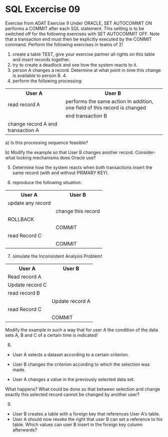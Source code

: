 # SQL Excercise 09
Exercise from ADAT
 Exercise 9
Under ORACLE, SET AUTOCOMMIT ON performs a COMMIT after each SQL statement. This setting is to be switched off for the following exercises with SET AUTOCOMMIT OFF. Note that a transaction end must then be explicitly executed by the COMMIT command.
Perform the following exercises in teams of 2!
1. create a table TEST, give your exercise partner all rights on this table and insert records together.
2. try to create a deadlock and see how the system reacts to it.
3. person A changes a record. Determine at what point in time this change is available to person B. 4.
4. perform the following processing:
<table>
  <tr><th>User A</th><th>User B</th></tr>
  <tr>
    <td>read record A</td>
    <td>performs the same action
  In addition, one field of this record is changed</td>
  </tr>
  <tr>
    <td></td>
    <td>
      end transaction B
    </td>
  </tr>
    <tr>
    <td>change record A
    end transaction A
   </td>
    <td>
   </td>
  </tr>
</table>
a) Is this processing sequence feasible?

b) Modify the example so that User B changes another record. Consider-
what locking mechanisms does Oracle use? 

5) Determine how the system reacts when both transactions insert the same record (with and without PRIMARY KEY).

6. reproduce the following situation: 
<table>
  <tr><th>User A</th><th>User B</th></tr>
  <tr>
    <td>update any record </td>
    <td></td>
  </tr>
  <tr>
    <td></td>
    <td>
    change this record
    </td>
  </tr>
    <tr>
    <td>
    ROLLBACK
   </td>
    <td>
   </td>
  </tr>
      <tr>
    <td>
   </td>
    <td>
    COMMIT
   </td>
  </tr>
      <tr>
    <td>read Record C
   </td>
    <td>
   </td>
  </tr>
      <tr>
    <td>
   </td>
    <td>
    COMMIT
   </td>
  </tr>
</table>

 7. simulate the Inconsistent Analysis Problem!
<table>
  <tr><th>User A</th><th>User B</th></tr>
  <tr>
    <td>Read record A</td>
    <td></td>
  </tr>
  <tr>
    <td>Update record C</td>
    <td>
    </td>
  </tr>
    <tr>
    <td>read record B
   </td>
    <td>
   </td>
  </tr>
      <tr>
    <td>
   </td>
    <td>
    Update record A
   </td>
  </tr>
      <tr>
    <td>read Record C
   </td>
    <td>
   </td>
  </tr>
      <tr>
    <td>
   </td>
    <td>
    COMMIT
   </td>
  </tr>
</table>
Modify the example in such a way that for user A the condition of the data sets A, B and C of a certain time is indicated!

8.
- User A selects a dataset according to a certain criterion.

- User B changes the criterion according to which the selection was made.

- User A changes a value in the previously selected data set.

What happens? What could be done so that between selection and change exactly this selected record cannot be changed by another user?

9.
- User B creates a table with a foreign key that references User A's table.
- User A should now revoke the right that user B can set a reference to his table.
Which values can user B insert in the foreign key column afterwards?
